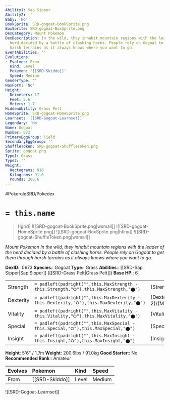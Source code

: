 ```yaml
---
Ability1: Sap Sipper
Ability2: ''
Baby: 'No'
BookSprite: SRD-gogoat-BookSprite.png
BoxSprite: SRD-gogoat-BoxSprite.png
DexCategory: Mount Pokemon
DexDescription: In the wild, they inhabit mountain regions with the leader of the
  herd decided by a battle of clashing horns. People rely on Gogoat to get them through
  harsh terrains as it always knows where you want to go.
EventAbilities: ''
Evolutions:
- Evolves: From
  Kind: Level
  Pokemon: '[[SRD-Skiddo]]'
  Speed: Medium
GenderType: ''
HasForm: 'No'
Height:
  Deimeters: 17
  Feet: 5.6
  Meters: 1.7
HiddenAbility: Grass Pelt
HomeSprite: SRD-gogoat-HomeSprite.png
Learnset: '[[SRD-Gogoat-Learnset]]'
Legendary: 'No'
Name: Gogoat
Number: 673
PrimaryEggGroup: Field
SecondaryEggGroup: ''
ShuffleToken: SRD-gogoat-ShuffleToken.png
Sprite: gogoat.png
Type1: Grass
Type2: ''
Weight:
  Hectograms: 910
  Kilograms: 91.0
  Pounds: 200.6
---
```


#PokeroleSRD/Pokedex

# `= this.name`

> [!grid]
> ![[SRD-gogoat-BookSprite.png|wsmall]]
> ![[SRD-gogoat-HomeSprite.png]]
> ![[SRD-gogoat-BoxSprite.png|htiny]]
> ![[SRD-gogoat-ShuffleToken.png|wsmall]]


*Mount Pokemon*
*In the wild, they inhabit mountain regions with the leader of the herd decided by a battle of clashing horns. People rely on Gogoat to get them through harsh terrains as it always knows where you want to go.*

**DexID**:: 0673
**Species**:: Gogoat
**Type**:: Grass
**Abilities**:: [[SRD-Sap Sipper|Sap Sipper]] ([[SRD-Grass Pelt|Grass Pelt]])
**Base HP**:: 6

|           |                                                                                        |                                          |
| --------- | -------------------------------------------------------------------------------------- | ---------------------------------------- |
| Strength  | `= padleft(padright("",this.MaxStrength - this.Strength,"⭘"),this.MaxStrength,"⬤")`    | (Strength::3)/(MaxStrength::6)   |
| Dexterity | `= padleft(padright("",this.MaxDexterity - this.Dexterity,"⭘"),this.MaxDexterity,"⬤")` | (Dexterity:: 2)/(MaxDexterity::4) |
| Vitality  | `= padleft(padright("",this.MaxVitality - this.Vitality,"⭘"),this.MaxVitality,"⬤")`    | (Vitality::2)/(MaxVitality::4)   |
| Special   | `= padleft(padright("",this.MaxSpecial - this.Special,"⭘"),this.MaxSpecial,"⬤")`       | (Special::2)/(MaxSpecial::5)     |
| Insight   | `= padleft(padright("",this.MaxInsight - this.Insight,"⭘"),this.MaxInsight,"⬤")`       | (Insight::2)/(MaxInsight::4)     |

**Height**: 5'6" / 1.7m
**Weight**: 200.6lbs / 91.0kg
**Good Starter**:: No
**Recommended Rank**:: Amateur

| Evolves   | Pokemon        | Kind   | Speed   |
|:----------|:---------------|:-------|:--------|
| From      | [[SRD-Skiddo]] | Level  | Medium  |

![[SRD-Gogoat-Learnset]]
